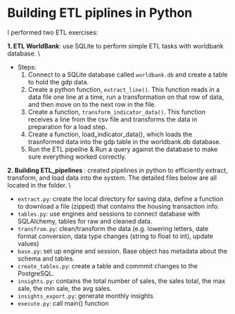# Building ETL piplines in Python

I performed two ETL exercises: <br>

<b>1. ETL WorldBank</b>: use SQLite to perform simple ETL tasks with worldbank database. \
* Steps:
    1. Connect to a SQLite database called `worldbank.db` and create a table to hold the gdp data.
    2. Create a python function, `extract_line()`. This function reads in a data file one line at a time, run a transformation on that row of data, and then move on to the next row in the file.
    3. Create a function, `transform_indicator_data()`. This function receives a line from the csv file and transforms the data in preparation for a load step.
    4. Create a function, load_indicator_data(), which loads the trasnformed data into the gdp table in the worldbank.db database.
    5. Run the ETL pipeilne & Run a query against the database to make sure everything worked correctly. 


<b> 2. Building ETL_pipelines </b>: created pipelines in python to efficiently extract, transform, and load data into the system. The detailed files below are all located in the folder. \

* `extract.py`: create the local directory for saving data, define a function to download a file (zipped) that contains the housing transaction info.
* `tables.py`: use engines and sessions to connect database with SQLAlchemy, tables for raw and cleaned data.
* `transfrom.py`: clean/transform the data (e.g. lowering letters,  date format conversion, data type changes (string to float to int), update values)
* `base.py`: set up engine and session. Base object has metadata about the schema and tables.
* `create_tables.py`: create a table and commmit changes to the PostgreSQL.
* `insights.py`: contains the total number of sales, the sales total, the max sale, the min sale, the avg sales.
* `insights_export.py`: generate monthly insights
* `execute.py`: call main() function 


